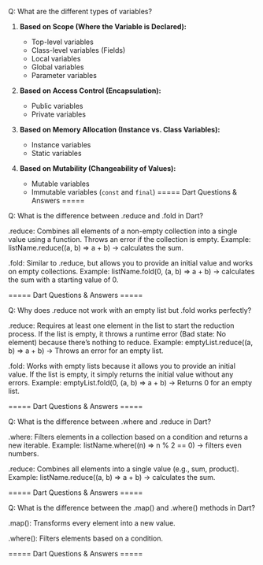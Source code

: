 Q: What are the different types of variables?

1. **Based on Scope (Where the Variable is Declared):**  
   - Top-level variables  
   - Class-level variables (Fields)  
   - Local variables  
   - Global variables  
   - Parameter variables  

2. **Based on Access Control (Encapsulation):**  
   - Public variables  
   - Private variables  

3. **Based on Memory Allocation (Instance vs. Class Variables):**  
   - Instance variables  
   - Static variables  

4. **Based on Mutability (Changeability of Values):**  
   - Mutable variables  
   - Immutable variables (`const` and `final`)  ===== Dart Questions & Answers =====


Q: What is the difference between .reduce and .fold in Dart?

.reduce: Combines all elements of a non-empty collection into a single value using a function. Throws an error if the collection is empty.
Example: listName.reduce((a, b) => a + b) → calculates the sum.

.fold: Similar to .reduce, but allows you to provide an initial value and works on empty collections.
Example: listName.fold(0, (a, b) => a + b) → calculates the sum with a starting value of 0.

===== Dart Questions & Answers =====

Q: Why does .reduce not work with an empty list but .fold works perfectly?

.reduce: Requires at least one element in the list to start the reduction process. If the list is empty, it throws a runtime error (Bad state: No element) because there’s nothing to reduce.
Example: emptyList.reduce((a, b) => a + b) → Throws an error for an empty list.

.fold: Works with empty lists because it allows you to provide an initial value. If the list is empty, it simply returns the initial value without any errors.
Example: emptyList.fold(0, (a, b) => a + b) → Returns 0 for an empty list.

===== Dart Questions & Answers =====

Q: What is the difference between .where and .reduce in Dart?

.where: Filters elements in a collection based on a condition and returns a new iterable.
Example: listName.where((n) => n % 2 == 0) → filters even numbers.

.reduce: Combines all elements into a single value (e.g., sum, product).
Example: listName.reduce((a, b) => a + b) → calculates the sum.

===== Dart Questions & Answers =====

Q: What is the difference between the .map() and .where() methods in Dart?

.map(): Transforms every element into a new value.

.where(): Filters elements based on a condition.

===== Dart Questions & Answers =====
